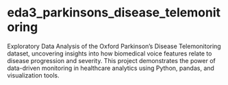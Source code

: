 # eda3_parkinsons_disease_telemonitoring
Exploratory Data Analysis of the Oxford Parkinson’s Disease Telemonitoring dataset, uncovering insights into how biomedical voice features relate to disease progression and severity. This project demonstrates the power of data-driven monitoring in healthcare analytics using Python, pandas, and visualization tools.
